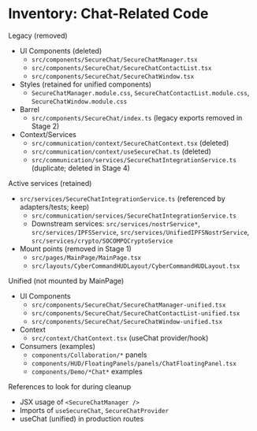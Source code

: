 # Inventory: Chat-Related Code

Legacy (removed)
- UI Components (deleted)
  - `src/components/SecureChat/SecureChatManager.tsx`
  - `src/components/SecureChat/SecureChatContactList.tsx`
  - `src/components/SecureChat/SecureChatWindow.tsx`
- Styles (retained for unified components)
  - `SecureChatManager.module.css`, `SecureChatContactList.module.css`, `SecureChatWindow.module.css`
- Barrel
  - `src/components/SecureChat/index.ts` (legacy exports removed in Stage 2)
- Context/Services
  - `src/communication/context/SecureChatContext.tsx` (deleted)
  - `src/communication/context/useSecureChat.ts` (deleted)
  - `src/communication/services/SecureChatIntegrationService.ts` (duplicate; deleted in Stage 4)

Active services (retained)
- `src/services/SecureChatIntegrationService.ts` (referenced by adapters/tests; keep)
  - `src/communication/services/SecureChatIntegrationService.ts`
  - Downstream services: `src/services/nostrService*`, `src/services/IPFSService`, `src/services/UnifiedIPFSNostrService`, `src/services/crypto/SOCOMPQCryptoService`
- Mount points (removed in Stage 1)
  - `src/pages/MainPage/MainPage.tsx`
  - `src/layouts/CyberCommandHUDLayout/CyberCommandHUDLayout.tsx`

Unified (not mounted by MainPage)
- UI Components
  - `src/components/SecureChat/SecureChatManager-unified.tsx`
  - `src/components/SecureChat/SecureChatContactList-unified.tsx`
  - `src/components/SecureChat/SecureChatWindow-unified.tsx`
- Context
  - `src/context/ChatContext.tsx` (useChat provider/hook)
- Consumers (examples)
  - `components/Collaboration/*` panels
  - `components/HUD/FloatingPanels/panels/ChatFloatingPanel.tsx`
  - `components/Demo/*Chat*` examples

References to look for during cleanup
- JSX usage of `<SecureChatManager />`
- Imports of `useSecureChat`, `SecureChatProvider`
- useChat (unified) in production routes
